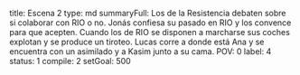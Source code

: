 title:          Escena 2
type:           md
summaryFull:    Los de la Resistencia debaten sobre si colaborar con RIO o no. Jonás confiesa su pasado en RIO y los convence para que acepten. Cuando los de RIO se disponen a marcharse sus coches explotan y se produce un tiroteo. Lucas corre a donde está Ana y se encuentra con un asimilado y a Kasim junto a su cama.
POV:            0
label:          4
status:         1
compile:        2
setGoal:        500


